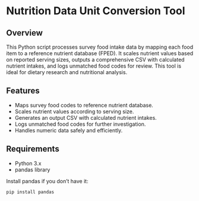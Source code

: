 # Nutrition Data Unit Conversion Tool

## Overview
This Python script processes survey food intake data by mapping each food item to a reference nutrient database (FPED). It scales nutrient values based on reported serving sizes, outputs a comprehensive CSV with calculated nutrient intakes, and logs unmatched food codes for review. This tool is ideal for dietary research and nutritional analysis.

## Features
- Maps survey food codes to reference nutrient database.
- Scales nutrient values according to serving size.
- Generates an output CSV with calculated nutrient intakes.
- Logs unmatched food codes for further investigation.
- Handles numeric data safely and efficiently.

## Requirements
- Python 3.x
- pandas library

Install pandas if you don’t have it:
```bash
pip install pandas
